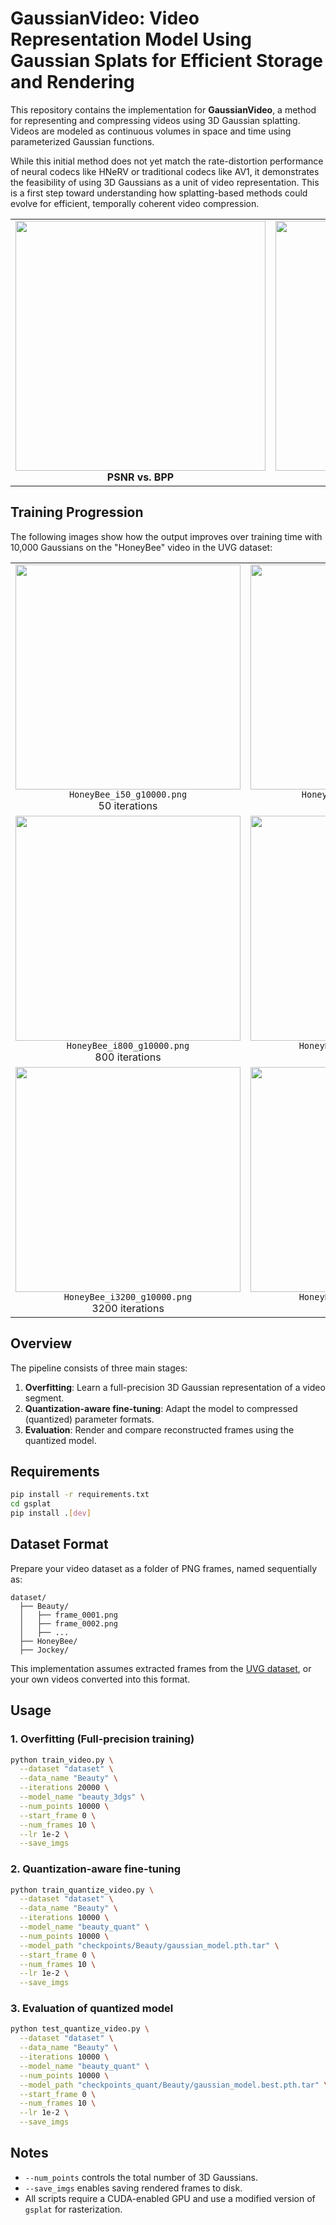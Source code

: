 # GaussianVideo: Video Representation Model Using Gaussian Splats for Efficient Storage and Rendering

This repository contains the implementation for **GaussianVideo**, a method for representing and compressing videos using 3D Gaussian splatting. Videos are modeled as continuous volumes in space and time using parameterized Gaussian functions.

While this initial method does not yet match the rate-distortion performance of neural codecs like HNeRV or traditional codecs like AV1, it demonstrates the feasibility of using 3D Gaussians as a unit of video representation. This is a first step toward understanding how splatting-based methods could evolve for efficient, temporally coherent video compression.

<table>
  <tr>
    <td align="center">
      <img src="https://github.com/user-attachments/assets/50c2f7a7-6c9b-4d06-9c95-44316a942ac9" width="400"/>
      <br/>
      <b>PSNR vs. BPP</b>
    </td>
    <td align="center">
      <img src="https://github.com/user-attachments/assets/b8b31c76-d8f8-4492-a49b-97dfbf0db73f" width="400"/>
      <br/>
      <b>MS-SSIM vs. BPP</b>
    </td>
  </tr>
</table>

## Training Progression

The following images show how the output improves over training time with 10,000 Gaussians on the "HoneyBee" video in the UVG dataset:

<table>
  <tr>
    <td align="center">
      <img src="https://github.com/user-attachments/assets/3ef87eb0-088b-42b9-91ca-7602b62fda3b" width="360"/><br/>
      <code>HoneyBee_i50_g10000.png</code><br/>50 iterations
    </td>
    <td align="center">
      <img src="https://github.com/user-attachments/assets/bd3c0cdf-4f01-449a-aa18-35a8335bd5fa" width="360"/><br/>
      <code>HoneyBee_i400_g10000.png</code><br/>400 iterations
    </td>
  </tr>
  <tr>
    <td align="center">
      <img src="https://github.com/user-attachments/assets/445f6747-16d3-47bd-9aa1-d7f454fd5f84" width="360"/><br/>
      <code>HoneyBee_i800_g10000.png</code><br/>800 iterations
    </td>
    <td align="center">
      <img src="https://github.com/user-attachments/assets/c8787bfa-636b-447c-9a6b-e896d2624a6a" width="360"/><br/>
      <code>HoneyBee_i1600_g10000.png</code><br/>1600 iterations
    </td>
  </tr>
  <tr>
    <td align="center">
      <img src="https://github.com/user-attachments/assets/ffca371c-6c00-41b8-a275-055fe3140660" width="360"/><br/>
      <code>HoneyBee_i3200_g10000.png</code><br/>3200 iterations
    </td>
    <td align="center">
      <img src="https://github.com/user-attachments/assets/10b6c41d-63dc-4b5f-8703-a2474665cb8b" width="360"/><br/>
      <code>HoneyBee_i6400_g10000.png</code><br/>6400 iterations
    </td>
  </tr>
</table>


## Overview

The pipeline consists of three main stages:

1. **Overfitting**: Learn a full-precision 3D Gaussian representation of a video segment.
2. **Quantization-aware fine-tuning**: Adapt the model to compressed (quantized) parameter formats.
3. **Evaluation**: Render and compare reconstructed frames using the quantized model.

## Requirements

```bash
pip install -r requirements.txt
cd gsplat
pip install .[dev]
```

## Dataset Format

Prepare your video dataset as a folder of PNG frames, named sequentially as:

```
dataset/
  ├── Beauty/
  │   ├── frame_0001.png
  │   ├── frame_0002.png
  │   ├── ...
  ├── HoneyBee/
  ├── Jockey/
```

This implementation assumes extracted frames from the [UVG dataset](https://ultravideo.fi/#testsequences), or your own videos converted into this format.

## Usage

### 1. Overfitting (Full-precision training)

```bash
python train_video.py \
  --dataset "dataset" \
  --data_name "Beauty" \
  --iterations 20000 \
  --model_name "beauty_3dgs" \
  --num_points 10000 \
  --start_frame 0 \
  --num_frames 10 \
  --lr 1e-2 \
  --save_imgs
```

### 2. Quantization-aware fine-tuning

```bash
python train_quantize_video.py \
  --dataset "dataset" \
  --data_name "Beauty" \
  --iterations 10000 \
  --model_name "beauty_quant" \
  --num_points 10000 \
  --model_path "checkpoints/Beauty/gaussian_model.pth.tar" \
  --start_frame 0 \
  --num_frames 10 \
  --lr 1e-2 \
  --save_imgs
```

### 3. Evaluation of quantized model

```bash
python test_quantize_video.py \
  --dataset "dataset" \
  --data_name "Beauty" \
  --iterations 10000 \
  --model_name "beauty_quant" \
  --num_points 10000 \
  --model_path "checkpoints_quant/Beauty/gaussian_model.best.pth.tar" \
  --start_frame 0 \
  --num_frames 10 \
  --lr 1e-2 \
  --save_imgs
```

## Notes

- `--num_points` controls the total number of 3D Gaussians.
- `--save_imgs` enables saving rendered frames to disk.
- All scripts require a CUDA-enabled GPU and use a modified version of `gsplat` for rasterization.
